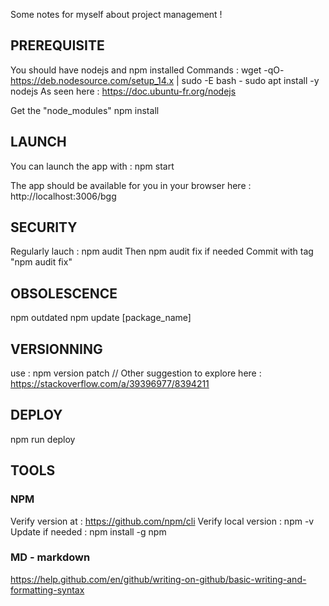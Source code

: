 Some notes for myself about project management !

## PREREQUISITE

You should have nodejs and npm installed
Commands :
    wget -qO- https://deb.nodesource.com/setup_14.x | sudo -E bash -
    sudo apt install -y nodejs
As seen here : https://doc.ubuntu-fr.org/nodejs    


Get the "node_modules"
    npm install

## LAUNCH

You can launch the app with :
    npm start

The app should be available for you in your browser here :
    http://localhost:3006/bgg


## SECURITY

Regularly lauch : npm audit
Then npm audit fix if needed
Commit with tag "npm audit fix"


## OBSOLESCENCE

npm outdated
npm update [package_name]


## VERSIONNING

use : npm version patch // Other suggestion to explore here : https://stackoverflow.com/a/39396977/8394211


## DEPLOY

npm run deploy


## TOOLS

### NPM

Verify version at : https://github.com/npm/cli
Verify local version : npm -v
Update if needed : npm install -g npm

### MD - markdown

https://help.github.com/en/github/writing-on-github/basic-writing-and-formatting-syntax
